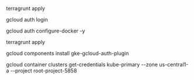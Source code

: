  terragrunt apply

gcloud auth login

gcloud auth configure-docker -y


terragrunt apply

gcloud components install gke-gcloud-auth-plugin

gcloud container clusters get-credentials kube-primary --zone us-central1-a --project root-project-5858

